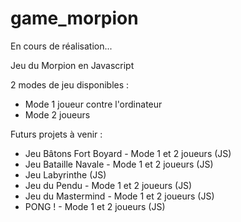 # game_morpion

En cours de réalisation...

Jeu du Morpion en Javascript

2 modes de jeu disponibles :

+ Mode 1 joueur contre l'ordinateur
+ Mode 2 joueurs

Futurs projets à venir :
- Jeu Bâtons Fort Boyard - Mode 1 et 2 joueurs (JS)
- Jeu Bataille Navale - Mode 1 et 2 joueurs (JS)
- Jeu Labyrinthe (JS)
- Jeu du Pendu - Mode 1 et 2 joueurs (JS)
- Jeu du Mastermind - Mode 1 et 2 joueurs (JS)
- PONG ! - Mode 1 et 2 joueurs (JS)
